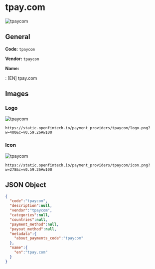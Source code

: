 
# tpay.com 
![tpaycom](https://static.openfintech.io/payment_providers/tpaycom/logo.png?w=400&c=v0.59.26#w100)  

## General 
 
**Code:** `tpaycom` 
 
**Vendor:** `tpaycom` 
 
**Name:** 
 
:	[EN] tpay.com 
 

## Images 

### Logo 
 
![tpaycom](https://static.openfintech.io/payment_providers/tpaycom/logo.png?w=400&c=v0.59.26#w100)  

```
https://static.openfintech.io/payment_providers/tpaycom/logo.png?w=400&c=v0.59.26#w100
```  

### Icon 
 
![tpaycom](https://static.openfintech.io/payment_providers/tpaycom/icon.png?w=278&c=v0.59.26#w100)  

```
https://static.openfintech.io/payment_providers/tpaycom/icon.png?w=278&c=v0.59.26#w100
```  

## JSON Object 

```json
{
  "code":"tpaycom",
  "description":null,
  "vendor":"tpaycom",
  "categories":null,
  "countries":null,
  "payment_method":null,
  "payout_method":null,
  "metadata":{
    "about_payments_code":"tpaycom"
  },
  "name":{
    "en":"tpay.com"
  }
}
```  
